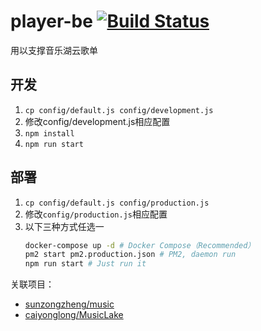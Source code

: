# player-be [![Build Status](https://travis-ci.org/sunzongzheng/player-be.svg?branch=master)](https://travis-ci.org/sunzongzheng/player-be)
用以支撑音乐湖云歌单

## 开发
1. `cp config/default.js config/development.js`
2. 修改config/development.js相应配置
2. `npm install`
3. `npm run start`

## 部署
1. `cp config/default.js config/production.js`
2. 修改`config/production.js`相应配置
3. 以下三种方式任选一
    ````bash
    docker-compose up -d # Docker Compose（Recommended）
    pm2 start pm2.production.json # PM2, daemon run
    npm run start # Just run it
    ````

关联项目：
- [sunzongzheng/music](https://github.com/sunzongzheng/music)
- [caiyonglong/MusicLake](https://github.com/caiyonglong/MusicLake)